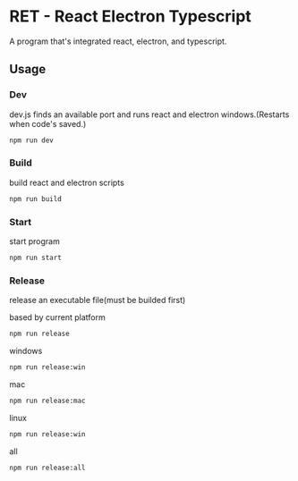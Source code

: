 # RET - React Electron Typescript

A program that's integrated react, electron, and typescript.

## Usage

### Dev

dev.js finds an available port and runs react and electron windows.(Restarts when code's saved.)

```bash
npm run dev
```

###

### Build

build react and electron scripts

```bash
npm run build
```

### Start

start program

```bash
npm run start
```

### Release

release an executable file(must be builded first)

based by current platform

```bash
npm run release
```

windows

```bash
npm run release:win
```

mac

```bash
npm run release:mac
```

linux

```bash
npm run release:win
```

all

```bash
npm run release:all
```
